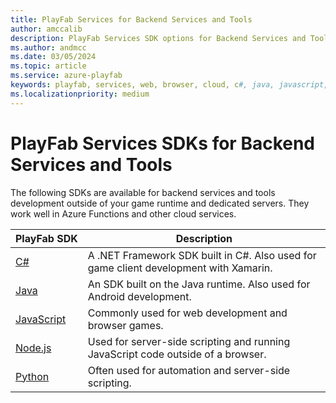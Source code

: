 ```yaml
---
title: PlayFab Services for Backend Services and Tools
author: amccalib
description: PlayFab Services SDK options for Backend Services and Tools
ms.author: andmcc
ms.date: 03/05/2024
ms.topic: article
ms.service: azure-playfab
keywords: playfab, services, web, browser, cloud, c#, java, javascript, script, node, nodejs, node.js, python, C, C++
ms.localizationpriority: medium
---
```


# PlayFab Services SDKs for Backend Services and Tools

The following SDKs are available for backend services and tools development outside of your game runtime and dedicated servers. They work well in Azure Functions and other cloud services.

| PlayFab&nbsp;SDK | Description |
|-------------|-------------|
| [C#](../c-sharp/index.md) | A .NET Framework SDK built in C#. Also used for game client development with Xamarin. |
| [Java](../java/index.md) | An SDK built on the Java runtime. Also used for Android development. |
| [JavaScript](../javascript/index.md) | Commonly used for web development and browser games. |
| [Node.js](../nodejs/index.md) | Used for server-side scripting and running JavaScript code outside of a browser. |
| [Python](../python/index.md) | Often used for automation and server-side scripting. |
